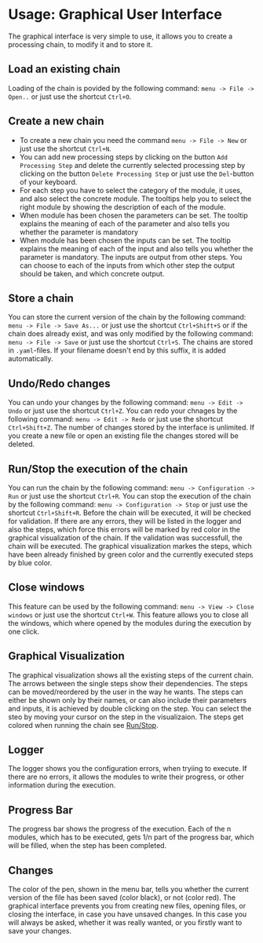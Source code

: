 # Usage: Graphical User Interface
The graphical interface is very simple to use, it allows you to create a processing chain,
to modify it and to store it.

## Load an existing chain
Loading of the chain is povided by the following command: `menu -> File -> Open..` or just use the shortcut `Ctrl+O`.

## Create a new chain

- To create a new chain you need the command `menu -> File -> New` or just use the shortcut `Ctrl+N`.
- You can add new processing steps by clicking on the button `Add Processing Step` and delete the currently selected processing step  by clicking on the button `Delete Processing Step` or just use the `Del`-button of your keyboard.
- For each step you have to select the category of the module, it uses, and also select the concrete module. The tooltips help you to select the right module by showing the description of each of the module. 
- When module has been chosen the parameters can be set. The tooltip explains the meaning of each of the parameter and also tells you whether the parameter is mandatory
- When module has been chosen the inputs can be set. The tooltip explains the meaning of each of the input and also tells you whether the parameter is mandatory. The inputs are output from other steps. You can choose to each of the inputs from which other step the output should be taken, and which concrete output.

## Store a chain
You can store the current version of the chain by the following command: `menu -> File -> Save As...` or just use the shortcut `Ctrl+Shift+S` or if the chain does already exist, and was only modified by the following command: `menu -> File -> Save` or just use the shortcut `Ctrl+S`. The chains are stored in `.yaml`-files. If your filename doesn't end by this suffix, it is added automatically.

## Undo/Redo changes
You can undo your changes by the following command: `menu -> Edit -> Undo` or just use the shortcut `Ctrl+Z`. You can redo your chnages by the following command: `menu -> Edit -> Redo` or just use the shortcut `Ctrl+Shift+Z`. The number of changes stored by the interface is unlimited. If you create a new file or open an existing file the changes stored will be deleted.

## Run/Stop the execution of the chain  <span id="run-stop"></span>
You can run the chain by the following command: `menu -> Configuration -> Run` or just use the shortcut `Ctrl+R`. You can stop the execution of the chain by the following command: `menu -> Configuration -> Stop` or just use the shortcut `Ctrl+Shift+R`. Before the chain will be executed, it will be checked for validation. If there are any errors, they will be listed in the logger and also the steps, which force this errors will be marked by red color in the graphical visualization of the chain. If the validation was successfull, the chain will be executed. The graphical visualization markes the steps, which have been already finished by green color and the currently executed steps by blue color.

## Close windows
This feature can be used by the following command: `menu -> View -> Close windows` or just use the shortcut `Ctrl+W`. This feature allows you to close all the windows, which where opened by the modules during the execution by one click.

## Graphical Visualization
The graphical visualization shows all the existing steps of the current chain. The arrows between the single steps show their dependencies. The steps can be moved/reordered by the user in the way he wants. The steps can either be shown only by their names, or can also include their parameters and inputs, it is achieved by double clicking on the step. You can select the steo by moving your cursor on the step in the visualizaion. The steps get colored when running the chain see [Run/Stop](#run-stop).

## Logger
The logger shows you the configuration errors, when tryiing to execute. If there are no errors, it allows the modules to write their progress, or other information during the execution.

## Progress Bar
The progress bar shows the progress of the execution. Each of the n modules, which has to be executed, gets 1/n part of the progress bar, which will be filled, when the step has been completed.

## Changes
The color of the pen, shown in the menu bar, tells you whether the current version of the file has been saved (color black), or not (color red). The graphical interface prevents you from creating new files, opening files, or closing the interface, in case you have unsaved changes. In this case you will always be asked, whether it was really wanted, or you firstly want to save your changes.
